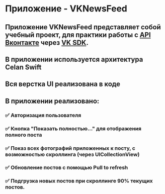 # Приложение - VKNewsFeed

## Приложение VKNewsFeed представляет собой учебный проект, для практики работы с [API Вконтакте](https://vk.com/dev/api_requests) через [VK SDK](https://vk.com/dev/SDK).
## В приложении используется архитектура Celan Swift 
## Вся верстка UI реализована в коде

## В приложении реализовано:
### :white_check_mark: Авторизация пользователя
### :white_check_mark: Кнопка "Показать полностью..." для отображения полного поста
### :white_check_mark: Показ всех фотографий приложенных к посту, с возможностью скроллинга (через UICollectionView)
### :white_check_mark: Обновление постов с помощью Pull to refresh
### :white_check_mark: Подгрузка новых постов при скроллинге 90% текущих постов. 
